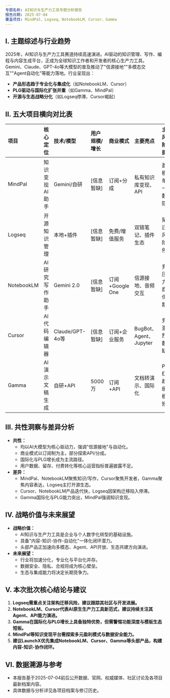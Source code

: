 ```yaml
---
专题名称: AI知识与生产力工具专题分析报告
报告日期: 2025-07-04
覆盖项目: MindPal、Logseq、NotebookLM、Cursor、Gamma
---
```


## I. 主题综述与行业趋势

2025年，AI知识与生产力工具赛道持续高速演进。AI驱动的知识管理、写作、编程与内容生成平台，正成为全球知识工作者和开发者的核心生产力工具。Gemini、Claude、GPT-4o等大模型的普及推动了"信源接地""多模态交互""Agent自动化"等能力落地。行业呈现出：
- **产品形态趋于专业化与集成化**（如NotebookLM、Cursor）
- **PLG驱动与国际化扩张并重**（如Gamma、MindPal）
- **开源与生态战略分化**（如Logseq停滞、Cursor崛起）

## II. 五大项目横向对比表

| 项目         | 核心定位           | 技术/模型         | 用户规模/增长 | 商业模式         | 主要亮点           | 主要风险/挑战         |
|:-------------|:------------------|:------------------|:--------------|:------------------|:--------------------|:----------------------|
| MindPal      | 知识变现AI助手    | Gemini/自研       | [信息暂缺]    | 订阅+分成         | 私有知识库变现、API  | 盈利模式单一、数据隐私 |
| Logseq       | 开源知识管理       | 本地+插件         | [信息暂缺]    | 免费/增值服务      | 双链笔记、插件生态   | 架构迁移风险、停更     |
| NotebookLM   | AI研究写作助手     | Gemini 2.0        | [信息暂缺]    | 订阅+Google One   | 信源接地、音频交互   | 竞品压力、商业化初期   |
| Cursor       | AI代码编辑器       | Claude/GPT-4o等   | [信息暂缺]    | 订阅+企业服务      | BugBot、Agent、Jupyter | 竞品激烈、数据缺口     |
| Gamma        | AI演示文稿生成     | 自研+API          | 5000万        | 订阅+API           | 文档转演示、国际化   | PLG红利趋缓、模板短板  |

## III. 共性洞察与差异分析

- **共性：**
    - 均以AI大模型为核心驱动力，强调"信源接地"与自动化。
    - 商业模式以订阅制为主，部分探索API/分成。
    - 国际化与PLG增长成为主流路径。
    - 用户数据、留存、付费转化等核心运营指标普遍披露不足。
- **差异：**
    - MindPal、NotebookLM聚焦知识/写作，Cursor聚焦开发者，Gamma聚焦内容表达，Logseq主打开源生态。
    - Cursor、NotebookLM产品迭代快，Logseq因架构迁移陷入停滞。
    - Gamma国际化与PLG能力突出，MindPal强调知识变现。

## IV. 战略价值与未来展望

- **战略价值：**
    - AI知识与生产力工具是企业与个人数字化转型的基础设施。
    - 具备"内容-知识-协作-自动化"一体化闭环潜力。
    - 头部产品正加速向多模态、Agent、API开放、生态共建方向演进。
- **未来展望：**
    - 行业将加速分化，专业化与平台化并存。
    - 数据安全、隐私、合规将成为核心壁垒。
    - 生态与集成能力将决定长期竞争力。

## V. 本次批次核心结论与建议

1. **Logseq需重点关注架构迁移风险，建议跟踪其社区与开发进展。**
2. **NotebookLM、Cursor代表AI原生生产力工具新范式，建议持续关注其Agent、API能力演进。**
3. **Gamma在国际化与PLG增长上具备独特优势，但需警惕功能深度与模板生态短板。**
4. **MindPal等知识变现平台需探索多元盈利模式与数据安全能力。**
5. **建议LaunchX优先集成NotebookLM、Cursor、Gamma等头部产品，构建内容-知识-协作闭环。**

## VI. 数据溯源与参考

- 本报告基于2025-07-04前后公开数据、官网、权威媒体、社区讨论及各项目最新档案内容。
- 具体数据与分析详见各项目档案与修订历史。 